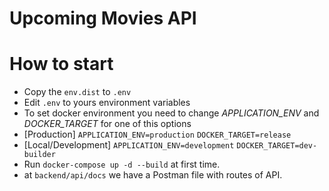 # Upcoming Movies API

# How to start

- Copy the `env.dist` to  `.env`
- Edit `.env` to yours environment variables
- To set docker environment you need to change *APPLICATION_ENV* and *DOCKER_TARGET* for one of this options
- [Production] `APPLICATION_ENV=production` `DOCKER_TARGET=release`
- [Local/Development] `APPLICATION_ENV=development` `DOCKER_TARGET=dev-builder`
- Run `docker-compose up -d --build` at first time.
- at `backend/api/docs` we have a Postman file with routes of API.
